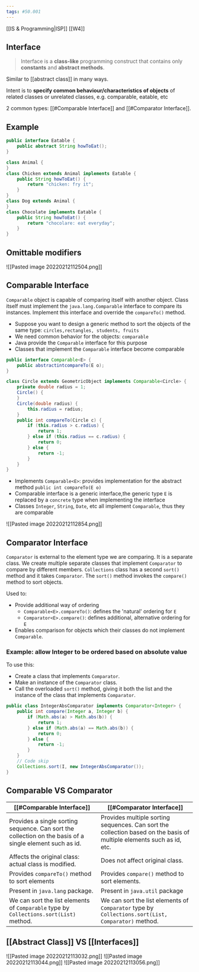 ```yaml
---
tags: #50.001
---
```

[[IS & Programming|ISP]]
[[W4]]

## Interface
> Interface is a **class-like** programming construct that contains only **constants** and **abstract methods**.

Similar to [[abstract class]] in many ways.

Intent is to **specify common behaviour/characteristics of objects** of related classes or unrelated classes, e.g. comparable, eatable, etc

2 common types: [[#Comparable Interface]] and [[#Comparator Interface]].

## Example
```java
public interface Eatable {
	public abstract String howToEat();
}

class Animal {
}
class Chicken extends Animal implements Eatable {
	public String howToEat() {
		return "chicken: fry it";
	}
}
class Dog extends Animal {
}
class Chocolate implements Eatable {
	public String howToEat() {
		return "chocolare: eat everyday";
	}
}
```

## Omittable modifiers
![[Pasted image 20220212112504.png]]

## Comparable Interface
`Comparable` object is capable of comparing itself with another object.
Class itself must implement the `java.lang.Comparable` interface to compare its instances.
Implement this interface and override the `compareTo()` method.

- Suppose you want to design a generic method to sort the objects of the same type: `circles,rectangles, students, fruits`
- We need common behavior for the objects: `comparable`
- Java provide the `Comparable` interface for this purpose
- Classes that implement the `Comparable` interface become comparable

```java
public interface Comparable<E> {
	public abstractintcompareTo(E o);
}
```
```java
class Circle extends GeometricObject implements Comparable<Circle> {
	private double radius = 1;
	Circle() {
	}
	Circle(double radius) {
		this.radius = radius;
	}
	public int compareTo(Circle c) {
		if (this.radius > c.radius) {
			return 1;
		} else if (this.radius == c.radius) {
			return 0;
		} else {
			return -1;
		}
	}
}
```

- Implements `Comparable<E>`: provides implementation for the abstract method `public int compareTo(E o)`
- Comparable interface is a generic interface,the generic type `E` is replaced by a `concrete` type when implementing the interface
- Classes `Integer`, `String`, `Date`, etc all implement `Comparable`, thus they are comparable

![[Pasted image 20220212112854.png]]
<br>
## Comparator Interface
`Comparator` is external to the element type we are comparing.
It is a separate class.
We create multiple separate classes that implement `Comparator` to compare by different members.
`Collections` class has a second `sort()` method and it takes `Comparator`.
The `sort()` method invokes the `compare()` method to sort objects.

Used to:
- Provide additional way of ordering
	- `Comparable<E>.compareTo()`: defines the 'natural' ordering for `E`
	- `Comparator<E>.compare()`: defines additional, alternative ordering for `E`
- Enables comparison for objects which their classes do not implement `Comparable`.

### Example: allow Integer to be ordered based on absolute value
To use this:
- Create a class that implements `Comparator`.
- Make an instance of the `Comparator` class.
- Call the overloaded `sort()` method, giving it both the list and the instance of the class that implements `Comparator`.
```java
public class IntegerAbsComparator implements Comparator<Integer> {
	public int compare(Integer a, Integer b) {
		if (Math.abs(a) > Math.abs(b)) {
			return 1;
		} else if (Math.abs(a) == Math.abs(b)) {
			return 0;
		} else {
			return -1;
		}
	}
	// Code skip
	Collections.sort(I, new IntegerAbsComparator());
}
```

## Comparable VS Comparator
| [[#Comparable Interface]]                                                                                | [[#Comparator Interface]]                                                                                             |
| -------------------------------------------------------------------------------------------------------- | --------------------------------------------------------------------------------------------------------------------- |
| Provides a single sorting sequence. Can sort the collection on the basis of a single element such as id. | Provides multiple sorting sequences. Can sort the collection based on the basis of multiple elements such as id, etc. |
| Affects the original class: actual class is modified.                                                    | Does not affect original class.                                                                                       |
| Provides `compareTo()` method to sort elements                                                           | Provides `compare()` method to sort elements.                                                                         |
| Present in `java.lang` package.                                                                          | Present in `java.util` package                                                                                        |
| We can sort the list elements of `Comparable` type by `Collections.sort(List)` method.                   | We can sort the list elements of `Comparator` type by `Collections.sort(List, Comparator)` method.                                                                                                                      |

## [[Abstract Class]] VS [[Interfaces]]
![[Pasted image 20220212113032.png]]
![[Pasted image 20220212113044.png]]
![[Pasted image 20220212113056.png]]


